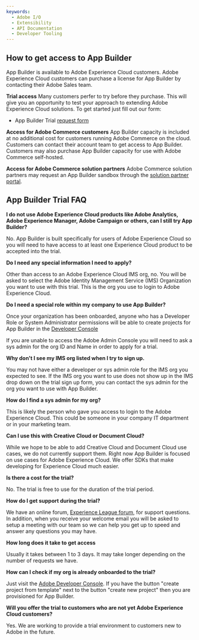 ```yaml
---
keywords:
  - Adobe I/O
  - Extensibility
  - API Documentation
  - Developer Tooling
---
```


## How to get access to App Builder

App Builder is available to Adobe Experience Cloud customers. Adobe Experience Cloud customers can purchase a license for App Builder by contacting their Adobe Sales team.

**Trial access**
Many customers perfer to try before they purchase. This will give you an opportunity to test your approach to extending Adobe Experience Cloud solutions. To get started just fill out our form:

- App Builder Trial [request form](https://adobe.ly/appbuilder-trial) 

**Access for Adobe Commerce customers**
App Builder capacity is included at no additional cost for customers running Adobe Commerce on the cloud. Customers can contact their account team to get access to App Builder. Customers may also purchase App Builder capacity for use with Adobe Commerce self-hosted.

**Access for Adobe Commerce solution partners**
Adobe Commerce solution partners may request an App Builder sandbox through the [solution partner portal](https://solutionpartners.adobe.com/solution-partners/home/learn/tools/sandboxes.html). 

## App Builder Trial FAQ

**I do not use Adobe Experience Cloud products like Adobe Analytics, Adobe Experience Manager, Adobe Campaign or others, can I still try App Builder?**

No. App Builder is built specifically for users of Adobe Experience Cloud so you will need to have access to at least one Experience Cloud product to be accepted into the trial.

**Do I need any special information I need to apply?**

Other than access to an Adobe Experience Cloud IMS org, no. You will be asked to select the Adobe Identity Management Service (IMS) Organization you want to use with this trial. This is the org you use to login to Adobe Experience Cloud. 

**Do I need a special role within my company to use App Builder?**

Once your organization has been onboarded, anyone who has a Developer Role or System Administrator permissions will be able to create projects for App Builder in the [Developer Console](/console)

If you are unable to access the Adobe Admin Console you will need to ask a sys admin for the org ID and Name in order to apply for a trial.

**Why don't I see my IMS org listed when I try to sign up.**

You may not have either a developer or sys admin role for the IMS org you expected to see. If the IMS org you want to use does not show up in the IMS drop down on the trial sign up form, you can contact the sys admin for the org you want to use with App Builder. 

**How do I find a sys admin for my org?**

This is likely the person who gave you access to login to the Adobe Experience Cloud. This could be someone in your company IT department or in your marketing team.

**Can I use this with Creative Cloud or Document Cloud?**

While we hope to be able to add Creative Cloud and Document Cloud use cases, we do not currently support them. Right now App Builder is focused on use cases for Adobe Experience Cloud. We offer SDKs that make developing for Experience Cloud much easier. 

**Is there a cost for the trial?**

No. The trial is free to use for the duration of the trial period.

**How do I get support during the trial?**

We have an online forum, [Experience League forum](https://adobe.ly/appbuilder-forum), for support questions. In addition, when you receive your welcome email you will be asked to setup a meeting with our team so we can help you get up to speed and answer any questions you may have.

**How long does it take to get access**

Usually it takes between 1 to 3 days. It may take longer depending on the number of requests we have.

**How can I check if my org is already onboarded to the trial?**

Just visit the [Adobe Developer Console](/console). If you have the button "create project from template" next to the button "create new project" then you are provisioned for App Builder. 

**Will you offer the trial to customers who are not yet Adobe Experience Cloud customers?**

Yes. We are working to provide a trial environment to customers new to Adobe in the future. 

